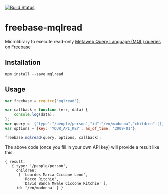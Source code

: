 [![Build Status](https://travis-ci.org/Trott/freebase-mqlread.svg?branch=master)](https://travis-ci.org/Trott/freebase-mqlread)

freebase-mqlread
================

Microlibrary to execute read-only [Metaweb Query Language (MQL) queries](https://developers.google.com/freebase/v1/mql-overview) on [Freebase](http://freebase.com/)

## Installation

`npm install --save mqlread`

## Usage

````javascript
var freebase = require('mqlread');

var callback = function (err, data) {
	console.log(data);
};
var query = '{"type":"/people/person","id":"/en/madonna","children":[]}';
var options = {key: 'YOUR_API_KEY', as_of_time: '2009-01'};

freebase.mqlread(query, options, callback);
````

The above code (once you fill in your own API key) will provide a result like this:

````
{ result: 
   { type: '/people/person',
     children: 
      [ 'Lourdes Maria Ciccone Leon',
        'Rocco Ritchie',
        'David Banda Mwale Ciccone Ritchie' ],
     id: '/en/madonna' } }
````
